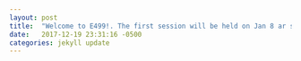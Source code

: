 ```yaml
---
layout: post
title:  "Welcome to E499!. The first session will be held on Jan 8 ar s345, see you there."
date:   2017-12-19 23:31:16 -0500
categories: jekyll update
---
```


